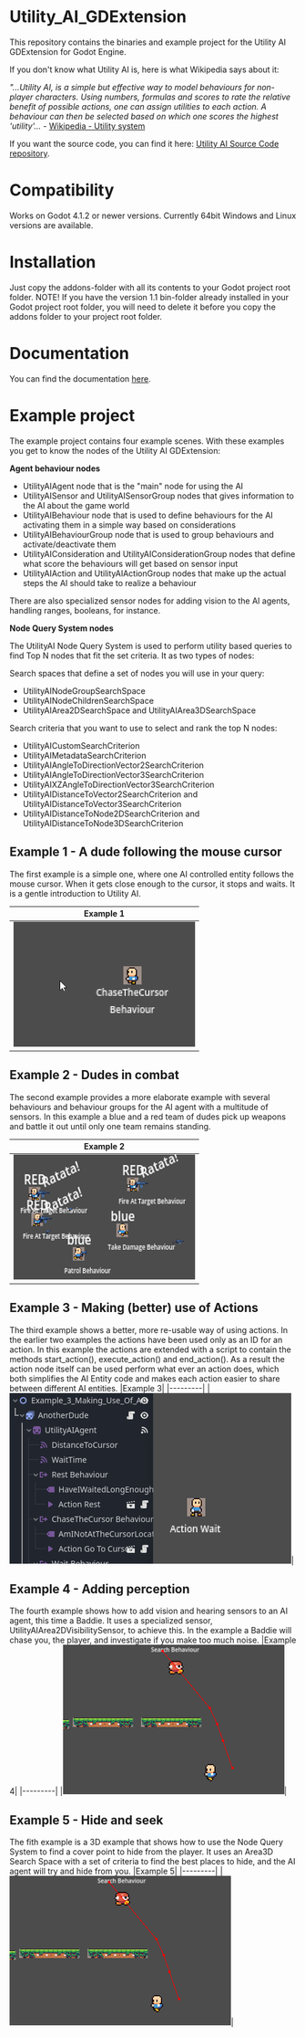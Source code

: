# Utility_AI_GDExtension
This repository contains the binaries and example project for the Utility AI GDExtension for Godot Engine.

If you don't know what Utility AI is, here is what Wikipedia says about it:

*"...Utility AI, is a simple but effective way to model behaviours for non-player characters. Using numbers, formulas and scores to rate the relative benefit of possible actions, one can assign utilities to each action. A behaviour can then be selected based on which one scores the highest 'utility'...* - [Wikipedia - Utility system](https://en.wikipedia.org/wiki/Utility_system)

If you want the source code, you can find it here: [Utility AI Source Code repository](https://github.com/JarkkoPar/Utility_AI).


# Compatibility
Works on Godot 4.1.2 or newer versions. 
Currently 64bit Windows and Linux versions are available.

# Installation
Just copy the addons-folder with all its contents to your Godot project root folder. 
NOTE! If you have the version 1.1 bin-folder already installed in your Godot project root folder, you will need to delete it before you copy the addons folder to your project root folder.

# Documentation

You can find the documentation [here](documentation/Nodes_latest.md).

# Example project
The example project contains four example scenes. With these examples you get to know the nodes of the Utility AI GDExtension: 

**Agent behaviour nodes**

 * UtilityAIAgent node that is the "main" node for using the AI
 * UtilityAISensor and UtilityAISensorGroup nodes that gives information to the AI about the game world
 * UtilityAIBehaviour node that is used to define behaviours for the AI activating them in a simple way based on considerations
 * UtilityAIBehaviourGroup node that is used to group behaviours and activate/deactivate them
 * UtilityAIConsideration and UtilityAIConsiderationGroup nodes that define what score the behaviours will get based on sensor input
 * UtilityAIAction and UtilityAIActionGroup nodes that make up the actual steps the AI should take to realize a behaviour

There are also specialized sensor nodes for adding vision to the AI agents, handling ranges, booleans, for instance.

**Node Query System nodes**

The UtilityAI Node Query System is used to perform utility based queries to find Top N nodes that fit the set criteria. It as two types of nodes:

Search spaces that define a set of nodes you will use in your query: 

 * UtilityAINodeGroupSearchSpace
 * UtilityAINodeChildrenSearchSpace
 * UtilityAIArea2DSearchSpace and UtilityAIArea3DSearchSpace

Search criteria that you want to use to select and rank the top N nodes:

 * UtilityAICustomSearchCriterion
 * UtilityAIMetadataSearchCriterion
 * UtilityAIAngleToDirectionVector2SearchCriterion
 * UtilityAIAngleToDirectionVector3SearchCriterion
 * UtilityAIXZAngleToDirectionVector3SearchCriterion
 * UtilityAIDistanceToVector2SearchCriterion and UtilityAIDistanceToVector3SearchCriterion
 * UtilityAIDistanceToNode2DSearchCriterion and UtilityAIDistanceToNode3DSearchCriterion


## Example 1 - A dude following the mouse cursor

The first example is a simple one, where one AI controlled entity follows the mouse cursor. When it gets close enough to the cursor, it stops and waits. It is a gentle introduction to Utility AI. 
 
|Example 1|
|---------|
|![Example 1 - A dude following the mouse cursor](https://raw.githubusercontent.com/JarkkoPar/Utility_AI_GDExtension/main/screenshots/example_1.png)|
 
## Example 2 - Dudes in combat
The second example provides a more elaborate example with several behaviours and behaviour groups for the AI agent with a multitude of sensors. In this example a blue and a red team of dudes pick up weapons and battle it out until only one team remains standing. 

|Example 2|
|---------|
|![Example 2 - Dudes in combat](https://raw.githubusercontent.com/JarkkoPar/Utility_AI_GDExtension/main/screenshots/example_2.png)|
 
## Example 3 - Making (better) use of Actions
The third example shows a better, more re-usable way of using actions. In the earlier two examples the actions have been used only as an ID for an action. In this example the actions are extended with a script to contain the methods start_action(), execute_action() and end_action(). As a result the action node itself can be used perform what ever an action does, which both simplifies the AI Entity code and makes each action easier to share between different AI entities.
|Example 3|
|---------|
|![Example 3 - Making use of Actions](https://raw.githubusercontent.com/JarkkoPar/Utility_AI_GDExtension/main/screenshots/example_3.png)|
 
## Example 4 - Adding perception
The fourth example shows how to add vision and hearing sensors to an AI agent, this time a Baddie. It uses a specialized sensor, UtilityAIArea2DVisibilitySensor, to achieve this. In the example a Baddie will chase you, the player, and investigate if you make too much noise.
|Example 4|
|---------|
|![Example 4 - Adding perception](https://raw.githubusercontent.com/JarkkoPar/Utility_AI_GDExtension/main/screenshots/example_4.png)|
 
## Example 5 - Hide and seek
The fith example is a 3D example that shows how to use the Node Query System to find a cover point to hide from the player. It uses an Area3D Search Space with a set of criteria to find the best places to hide, and the AI agent will try and hide from you.
|Example 5|
|---------|
|![Example 5 - Hide and seek](https://raw.githubusercontent.com/JarkkoPar/Utility_AI_GDExtension/main/screenshots/example_4.png)|

 

